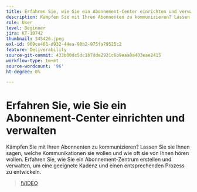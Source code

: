 ```yaml
---
title: Erfahren Sie, wie Sie ein Abonnement-Center einrichten und verwalten
description: Kämpfen Sie mit Ihren Abonnenten zu kommunizieren? Lassen Sie sie Ihnen sagen, welche Kommunikationen sie wollen und wie oft sie von Ihnen hören wollen. Erfahren Sie, wie Sie ein Abonnement-Zentrum erstellen und verwalten, um eine geeignete Kadenz und einen entsprechenden Prozess zu entwickeln.
role: User
level: Beginner
jira: KT-10742
thumbnail: 345426.jpeg
exl-id: 969ce461-d932-44ea-90b2-975fa79525c2
feature: Deliverability
source-git-commit: 433b00dc5dc1b7dde2931c6b9eaa8a403eae2415
workflow-type: tm+mt
source-wordcount: '96'
ht-degree: 0%

---
```


# Erfahren Sie, wie Sie ein Abonnement-Center einrichten und verwalten

Kämpfen Sie mit Ihren Abonnenten zu kommunizieren? Lassen Sie sie Ihnen sagen, welche Kommunikationen sie wollen und wie oft sie von Ihnen hören wollen. Erfahren Sie, wie Sie ein Abonnement-Zentrum erstellen und verwalten, um eine geeignete Kadenz und einen entsprechenden Prozess zu entwickeln.

>[!VIDEO](https://video.tv.adobe.com/v/345426/?quality=12&learn=on)

